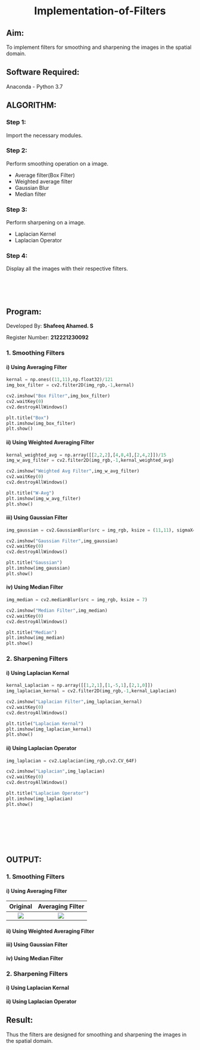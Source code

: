 # <p align="center">Implementation-of-Filters</p>

## Aim:
To implement filters for smoothing and sharpening the images in the spatial domain.

## Software Required:
Anaconda - Python 3.7

## ALGORITHM:
### Step 1:
Import the necessary modules. 
### Step 2:
Perform smoothing operation on a image. 
- Average filter(Box Filter)
- Weighted average filter
- Gaussian Blur 
- Median filter
### Step 3:
Perform sharpening on a image.
- Laplacian Kernel
- Laplacian Operator
### Step 4:
Display all the images with their respective filters.

</br>
</br>
</br>

## Program:
Developed By: **Shafeeq Ahamed. S**
</br>

Register Number: **212221230092**

### 1. Smoothing Filters
#### i) Using Averaging Filter
```py
kernal = np.ones((11,11),np.float32)/121
img_box_filter = cv2.filter2D(img_rgb,-1,kernal)

cv2.imshow("Box Filter",img_box_filter)
cv2.waitKey(0)
cv2.destroyAllWindows()

plt.title("Box")
plt.imshow(img_box_filter)
plt.show()
```
#### ii) Using Weighted Averaging Filter
```py
kernal_weighted_avg = np.array([[2,2,2],[4,8,4],[2,4,2]])/15
img_w_avg_filter = cv2.filter2D(img_rgb,-1,kernal_weighted_avg)

cv2.imshow("Weighted Avg Filter",img_w_avg_filter)
cv2.waitKey(0)
cv2.destroyAllWindows()

plt.title("W-Avg")
plt.imshow(img_w_avg_filter)
plt.show()
```
#### iii) Using Gaussian Filter
```py
img_gaussian = cv2.GaussianBlur(src = img_rgb, ksize = (11,11), sigmaX=0,sigmaY=0)

cv2.imshow("Gaussian Filter",img_gaussian)
cv2.waitKey(0)
cv2.destroyAllWindows()

plt.title("Gaussian")
plt.imshow(img_gaussian)
plt.show()
```
#### iv) Using Median Filter
```py
img_median = cv2.medianBlur(src = img_rgb, ksize = 7)

cv2.imshow("Median Filter",img_median)
cv2.waitKey(0)
cv2.destroyAllWindows()

plt.title("Median")
plt.imshow(img_median)
plt.show()
```

### 2. Sharpening Filters
#### i) Using Laplacian Kernal
```py
kernal_Laplacian = np.array([[1,2,1],[1,-5,1],[2,1,0]])
img_laplacian_kernal = cv2.filter2D(img_rgb,-1,kernal_Laplacian)

cv2.imshow("Laplacian Filter",img_laplacian_kernal)
cv2.waitKey(0)
cv2.destroyAllWindows()

plt.title("Laplacian Kernal")
plt.imshow(img_laplacian_kernal)
plt.show()
```
#### ii) Using Laplacian Operator
```py
img_laplacian = cv2.Laplacian(img_rgb,cv2.CV_64F)

cv2.imshow("Laplacian",img_laplacian)
cv2.waitKey(0)
cv2.destroyAllWindows()

plt.title("Laplacian Operator")
plt.imshow(img_laplacian)
plt.show()
```

</br>
</br>
</br>
</br>
</br>

## OUTPUT:
### 1. Smoothing Filters
#### i) Using Averaging Filter
Original                           |  Averaging Filter                               |
:------------------------------------------:|:--------------------------------------------:|
<img src="https://user-images.githubusercontent.com/93427237/230288283-49c6c810-98e3-4899-aaca-94b55b9418a5.png"> | <img src="https://user-images.githubusercontent.com/93427237/230288796-f43e83fa-6a17-4f77-af6b-35de6ed20d57.png"> |


#### ii) Using Weighted Averaging Filter

#### iii) Using Gaussian Filter

#### iv) Using Median Filter


### 2. Sharpening Filters
#### i) Using Laplacian Kernal

#### ii) Using Laplacian Operator


## Result:
Thus the filters are designed for smoothing and sharpening the images in the spatial domain.

